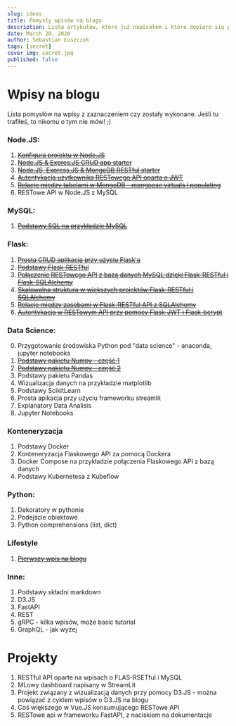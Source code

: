 ```yaml
---
slug: ideas
title: Pomysły wpisów na blogu
description: Lista artykułów, które już napisałem i które dopiero się pojawią.
date: March 20, 2020
author: Sebastian Łuszczek
tags: [secret]
cover_img: secret.jpg
published: false
---
```


# Wpisy na blogu

Lista pomysłów na wpisy z zaznaczeniem czy zostały wykonane. Jeśli tu trafiłeś, to nikomu o tym nie mów! ;)

### Node.JS:

1. [~~Konfigura projektu w Node.JS~~](https://www.amazeddeveloper.pl/blog/node-base-config/)
2. [~~Node.JS & Expres.JS CRUD app starter~~](https://www.amazeddeveloper.pl/blog/node-express-crud-starter/)
3. [~~Node.JS, Express.JS & MongoDB RESTful starter~~](https://www.amazeddeveloper.pl/blog/express-rest-starter-with-mongodb/)
4. [~~Autentykacja użytkownika RESTowego API oparta o JWT~~](https://www.amazeddeveloper.pl/blog/restfull-api-jwt-authentication/)
5. [~~Relacje między tabelami w MongoDB - mongoose virtuals i populating~~](https://www.amazeddeveloper.pl/blog/mongoose-populating-virtual/)
6. RESTowe API w Node.JS z MySQL

### MySQL:

1. [~~Podstawy SQL na przykładzie MySQL~~](https://www.amazeddeveloper.pl/blog/mysql-basics/)

### Flask:

1. [~~Prosta CRUD aplikacja przy użyciu Flask'a~~](https://www.amazeddeveloper.pl/blog/flask-api-crud/)
2. [~~Podstawy Flask-RESTful~~](https://www.amazeddeveloper.pl/blog/flask-restful-basics/)
3. [~~Połączenie RESTowego API z bazą danych MySQL dzięki Flask-RESTful i Flask-SQLAlchemy~~](https://www.amazeddeveloper.pl/blog/flask-restful-with-sqlalchemy/)
4. [~~Skalowalna struktura w większych projektów Flask-RESTful i SQLAlchemy~~](https://www.amazeddeveloper.pl/blog/flask-restful-scalable-structure/)
5. [~~Relacje między zasobami w Flask-RESTful API z SQLAlchemy~~](https://www.amazeddeveloper.pl/blog/flask-restful-sqlalchemy-relations/)
6. [~~Autentykacja w RESTowym API przy pomocy Flask-JWT i Flask-bcrypt~~](https://www.amazeddeveloper.pl/blog/flask-restful-jwt-auth/)

### Data Science:

0. Przygotowanie środowiska Python pod "data science" - anaconda, jupyter notebooks
1. [~~Podstawy pakietu Numpy - część 1~~](https://www.amazeddeveloper.pl/blog/numpy-basics-1/)
2. [~~Podstawy pakietu Numpy - część 2~~](https://www.amazeddeveloper.pl/blog/numpy-basics-2/)
3. Podstawy pakietu Pandas
4. Wizualizacja danych na przykładzie matplotlib
5. Podstawy ScikitLearn
6. Prosta apikacja przy użyciu frameworku streamlit
7. Explanatory Data Analisis
8. Jupyter Notebooks

### Konteneryzacja

1. Podstawy Docker
2. Konteneryzacja Flaskowego API za pomocą Dockera
3. Docker Compose na przykładzie połączenia Flaskowego API z bazą danych
4. Podstawy Kubernetesa z Kubeflow

### Python:

1. Dekoratory w pythonie
2. Podejście obiektowe
3. Python comprehensions (list, dict)

### Lifestyle

1. [~~Pierwszy wpis na blogu~~](https://www.amazeddeveloper.pl/blog/pierwszy-artykul/)

### Inne:

1. Podstawy składni markdown
2. D3.JS
3. FastAPI
4. REST
5. gRPC - kilka wpisów, może basic tutorial
6. GraphQL - jak wyżej

# Projekty

1. RESTful API oparte na wpisach o FLAS-RSETful i MySQL
2. MLowy dashboard napisany w StreamLit
3. Projekt związany z wizualizacją danych przy pomocy D3.JS - można powiązać z cyklem wpisów o D3.JS na blogu
4. Coś większego w Vue.JS konsumującego RESTowe API
5. RESTowe api w frameworku FastAPI, z naciskiem na dokumentacje
